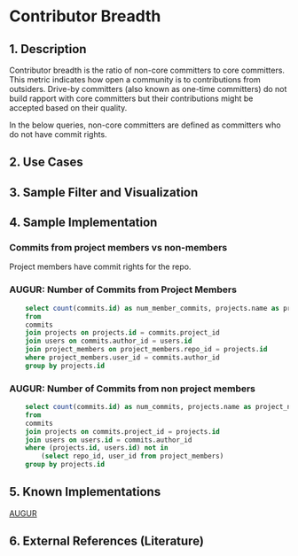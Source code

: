 # Contributor Breadth

## 1. Description
Contributor breadth is the ratio of non-core committers to core committers. This metric indicates how open a community is to contributions from outsiders. Drive-by committers (also known as one-time committers) do not build rapport with core committers but their contributions might be accepted based on their quality.

In the below queries, non-core committers are defined as committers who do not have commit rights.

## 2. Use Cases

## 3. Sample Filter and Visualization

## 4. Sample Implementation

### Commits from project members vs non-members
Project members have commit rights for the repo.

### AUGUR: Number of Commits from Project Members

```SQL
	select count(commits.id) as num_member_commits, projects.name as project_name, projects.url as url
	from
	commits
	join projects on projects.id = commits.project_id
	join users on commits.author_id = users.id
	join project_members on project_members.repo_id = projects.id
	where project_members.user_id = commits.author_id
	group by projects.id
```

### AUGUR: Number of Commits from non project members

```SQL
	select count(commits.id) as num_commits, projects.name as project_name, projects.url as url
	from
	commits
	join projects on commits.project_id = projects.id
	join users on users.id = commits.author_id
	where (projects.id, users.id) not in
		(select repo_id, user_id from project_members)
	group by projects.id
```

## 5. Known Implementations

[AUGUR](https://github.com/CHAOSS/Augur)

## 6. External References (Literature)
